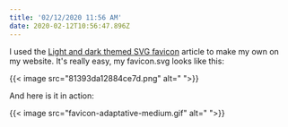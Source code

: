 ```yaml
---
title: '02/12/2020 11:56 AM'
date: 2020-02-12T10:56:47.896Z
---
```

I used the [Light and dark themed SVG favicon](https://catalin.red/svg-favicon-light-dark-theme/) article to make my own on my website. It's really easy, my favicon.svg looks like this:

{{< image src="81393da12884ce7d.png" alt=" ">}}

And here is it in action:

{{< image src="favicon-adaptative-medium.gif" alt=" ">}}
